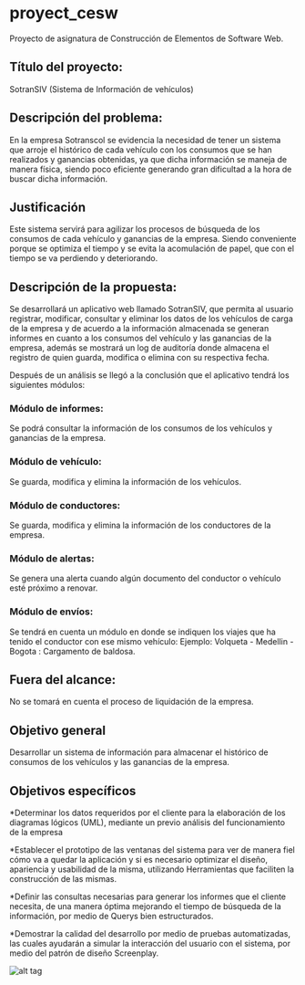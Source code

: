 ﻿# proyect_cesw
Proyecto de asignatura de Construcción de Elementos de Software Web.  

## Título del proyecto:
SotranSIV (Sistema de Información de vehículos)

## Descripción del problema:
En la empresa Sotranscol se evidencia la necesidad de tener un sistema que arroje el histórico de cada vehículo con los consumos que se han realizados y ganancias obtenidas, ya que dicha información se maneja de manera física, siendo poco eficiente generando gran dificultad a la hora de buscar dicha información.

## Justificación
Este sistema servirá para agilizar los procesos de búsqueda de los consumos de cada vehículo y ganancias de la empresa. Siendo conveniente porque se optimiza el tiempo y se evita la  acomulación de papel, que con el tiempo se va perdiendo y deteriorando.

## Descripción de la propuesta:
Se desarrollará un aplicativo web llamado SotranSIV,  que permita al usuario registrar, modificar, consultar y eliminar los datos de los vehículos de carga de la empresa y de acuerdo a la información almacenada se generan informes en cuanto a los consumos del vehículo y las ganancias de la empresa, además se mostrará un log de auditoría  donde almacena el registro de quien guarda, modifica o elimina con su respectiva fecha.

Después de un análisis se llegó a la conclusión que el aplicativo tendrá los siguientes módulos:

   ### Módulo de informes: 
   Se podrá consultar la información de los consumos de los vehículos y ganancias de la  empresa.

   ### Módulo de vehículo: 
   Se guarda, modifica y elimina la información de los vehículos.

   ### Módulo de conductores: 
   Se guarda, modifica y elimina la información de los conductores de la empresa.
 
   ### Módulo de alertas: 
   Se genera una alerta cuando algún documento del conductor o vehículo esté próximo a renovar.

   ### Módulo de envíos: 
   Se tendrá en cuenta un módulo en donde se indiquen los viajes que ha tenido el conductor con ese mismo vehículo: 
   Ejemplo: Volqueta - Medellin - Bogota : Cargamento de baldosa. 


  ## Fuera del alcance: 
  No se tomará en cuenta el proceso de liquidación de la empresa. 
  
## Objetivo general
Desarrollar un sistema de información para almacenar el histórico de consumos de los vehículos y las ganancias de la empresa.

## Objetivos específicos
  *Determinar los datos requeridos por el cliente para la elaboración de los diagramas lógicos (UML), mediante un previo análisis del funcionamiento de la empresa 
  
  *Establecer el prototipo de las ventanas del sistema para ver de manera fiel cómo va a quedar la aplicación y si es necesario optimizar el diseño, apariencia y usabilidad de la misma, utilizando Herramientas que faciliten la construcción de las mismas. 

  *Definir las consultas necesarias para generar los informes que el cliente necesita, de una manera óptima mejorando el tiempo de búsqueda de la información, por medio de Querys bien estructurados.
  
  *Demostrar la calidad del desarrollo por medio de pruebas automatizadas, las cuales ayudarán a simular la interacción del usuario con el sistema, por medio del patrón de diseño Screenplay.


![alt tag](C:\Users\Edwar\Documents\proyect_cesw)


